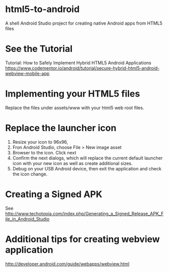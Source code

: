 # html5-to-android
A shell Android Studio project for creating native Android apps from HTML5 files

# See the Tutorial
Tutorial: How to Safely Implement Hybrid HTML5 Android Applications
https://www.codementor.io/android/tutorial/secure-hybrid-html5-android-webview-mobile-app

# Implementing your HTML5 files
Replace the files under assets/www with your html5 web root files.

# Replace the launcher icon
1. Resize your icon to 96x96,
2. Fron Android Studio, choose File > New image asset
3. Browser to the icon. Click next
4. Confirm the next dialogs, which will replace the current default launcher icon with your new icon as well as create additional sizes.
5. Debug on your USB Android device, then exit the application and check the icon change.

# Creating a Signed APK
See http://www.techotopia.com/index.php/Generating_a_Signed_Release_APK_File_in_Android_Studio

# Additional tips for creating webview application
http://developer.android.com/guide/webapps/webview.html

